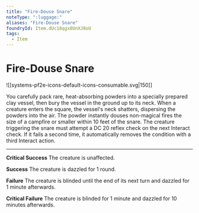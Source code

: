```yaml
---
title: "Fire-Douse Snare"
noteType: ":luggage:"
aliases: "Fire-Douse Snare"
foundryId: Item.dUc18qgx8UnXJ8oU
tags:
  - Item
---
```


# Fire-Douse Snare
![[systems-pf2e-icons-default-icons-consumable.svg|150]]

You carefully pack rare, heat-absorbing powders into a specially prepared clay vessel, then bury the vessel in the ground up to its neck. When a creature enters the square, the vessel's neck shatters, dispersing the powders into the air. The powder instantly douses non-magical fires the size of a campfire or smaller within 10 feet of the snare. The creature triggering the snare must attempt a DC 20 reflex check on the next Interact check. If it fails a second time, it automatically removes the condition with a third Interact action.

* * *

**Critical Success** The creature is unaffected.

**Success** The creature is dazzled for 1 round.

**Failure** The creature is blinded until the end of its next turn and dazzled for 1 minute afterwards.

**Critical Failure** The creature is blinded for 1 minute and dazzled for 10 minutes afterwards.
